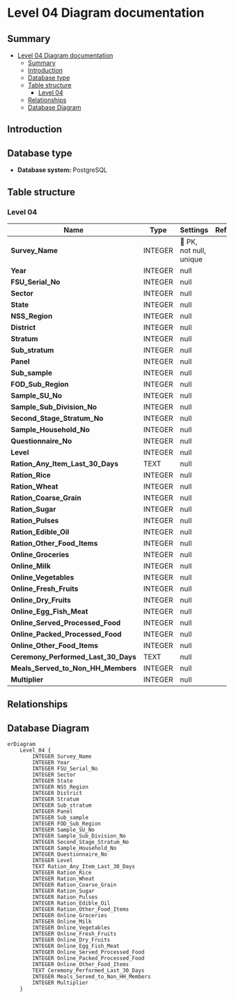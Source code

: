 # Level 04 Diagram documentation

## Summary

- [Level 04 Diagram documentation](#level-04-diagram-documentation)
	- [Summary](#summary)
	- [Introduction](#introduction)
	- [Database type](#database-type)
	- [Table structure](#table-structure)
		- [Level 04](#level-04)
	- [Relationships](#relationships)
	- [Database Diagram](#database-diagram)

## Introduction

## Database type

- **Database system:** PostgreSQL
## Table structure

### Level 04

| Name        | Type          | Settings                      | References                    | Note                           |
|-------------|---------------|-------------------------------|-------------------------------|--------------------------------|
| **Survey_Name** | INTEGER | 🔑 PK, not null, unique |  | |
| **Year** | INTEGER | null |  | |
| **FSU_Serial_No** | INTEGER | null |  | |
| **Sector** | INTEGER | null |  | |
| **State** | INTEGER | null |  | |
| **NSS_Region** | INTEGER | null |  | |
| **District** | INTEGER | null |  | |
| **Stratum** | INTEGER | null |  | |
| **Sub_stratum** | INTEGER | null |  | |
| **Panel** | INTEGER | null |  | |
| **Sub_sample** | INTEGER | null |  | |
| **FOD_Sub_Region** | INTEGER | null |  | |
| **Sample_SU_No** | INTEGER | null |  | |
| **Sample_Sub_Division_No** | INTEGER | null |  | |
| **Second_Stage_Stratum_No** | INTEGER | null |  | |
| **Sample_Household_No** | INTEGER | null |  | |
| **Questionnaire_No** | INTEGER | null |  | |
| **Level** | INTEGER | null |  | |
| **Ration_Any_Item_Last_30_Days** | TEXT | null |  | |
| **Ration_Rice** | INTEGER | null |  | |
| **Ration_Wheat** | INTEGER | null |  | |
| **Ration_Coarse_Grain** | INTEGER | null |  | |
| **Ration_Sugar** | INTEGER | null |  | |
| **Ration_Pulses** | INTEGER | null |  | |
| **Ration_Edible_Oil** | INTEGER | null |  | |
| **Ration_Other_Food_Items** | INTEGER | null |  | |
| **Online_Groceries** | INTEGER | null |  | |
| **Online_Milk** | INTEGER | null |  | |
| **Online_Vegetables** | INTEGER | null |  | |
| **Online_Fresh_Fruits** | INTEGER | null |  | |
| **Online_Dry_Fruits** | INTEGER | null |  | |
| **Online_Egg_Fish_Meat** | INTEGER | null |  | |
| **Online_Served_Processed_Food** | INTEGER | null |  | |
| **Online_Packed_Processed_Food** | INTEGER | null |  | |
| **Online_Other_Food_Items** | INTEGER | null |  | |
| **Ceremony_Performed_Last_30_Days** | TEXT | null |  | |
| **Meals_Served_to_Non_HH_Members** | INTEGER | null |  | |
| **Multiplier** | INTEGER | null |  | | 


## Relationships


## Database Diagram

```mermaid
erDiagram
	Level_04 {
		INTEGER Survey_Name
		INTEGER Year
		INTEGER FSU_Serial_No
		INTEGER Sector
		INTEGER State
		INTEGER NSS_Region
		INTEGER District
		INTEGER Stratum
		INTEGER Sub_stratum
		INTEGER Panel
		INTEGER Sub_sample
		INTEGER FOD_Sub_Region
		INTEGER Sample_SU_No
		INTEGER Sample_Sub_Division_No
		INTEGER Second_Stage_Stratum_No
		INTEGER Sample_Household_No
		INTEGER Questionnaire_No
		INTEGER Level
		TEXT Ration_Any_Item_Last_30_Days
		INTEGER Ration_Rice
		INTEGER Ration_Wheat
		INTEGER Ration_Coarse_Grain
		INTEGER Ration_Sugar
		INTEGER Ration_Pulses
		INTEGER Ration_Edible_Oil
		INTEGER Ration_Other_Food_Items
		INTEGER Online_Groceries
		INTEGER Online_Milk
		INTEGER Online_Vegetables
		INTEGER Online_Fresh_Fruits
		INTEGER Online_Dry_Fruits
		INTEGER Online_Egg_Fish_Meat
		INTEGER Online_Served_Processed_Food
		INTEGER Online_Packed_Processed_Food
		INTEGER Online_Other_Food_Items
		TEXT Ceremony_Performed_Last_30_Days
		INTEGER Meals_Served_to_Non_HH_Members
		INTEGER Multiplier
	}
```
